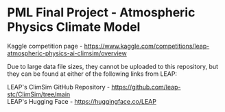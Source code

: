 # PML Final Project - Atmospheric Physics Climate Model

Kaggle competition page - https://www.kaggle.com/competitions/leap-atmospheric-physics-ai-climsim/overview

Due to large data file sizes, they cannot be uploaded to this repository, but they can be found at either of the following links from LEAP:

LEAP's ClimSim GitHub Repository - https://github.com/leap-stc/ClimSim/tree/main  
LEAP's Hugging Face - https://huggingface.co/LEAP
